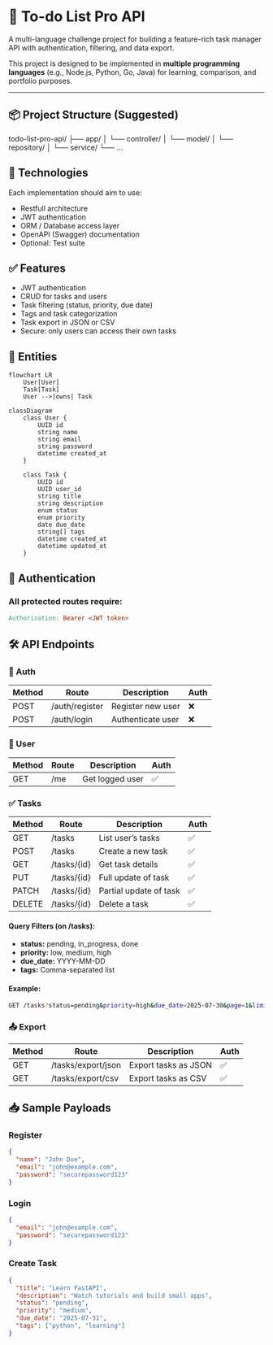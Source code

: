 
# 📝 To-do List Pro API

A multi-language challenge project for building a feature-rich task manager API with authentication, filtering, and data export.

This project is designed to be implemented in **multiple programming languages** (e.g., Node.js, Python, Go, Java) for learning, comparison, and portfolio purposes.

---

## 📦 Project Structure (Suggested)

todo-list-pro-api/
├── app/
│ └── controller/
│ └── model/
│ └── repository/
│ └── service/
└── ...

## 🔧 Technologies

Each implementation should aim to use:
- Restfull architecture
- JWT authentication
- ORM / Database access layer
- OpenAPI (Swagger) documentation
- Optional: Test suite

## ✅ Features

- JWT authentication
- CRUD for tasks and users
- Task filtering (status, priority, due date)
- Tags and task categorization
- Task export in JSON or CSV
- Secure: only users can access their own tasks

## 🧠 Entities

```mermaid
flowchart LR
    User[User]
    Task[Task]
    User -->|owns| Task
```
    
```mermaid
classDiagram
    class User {
        UUID id
        string name
        string email
        string password
        datetime created_at
    }

    class Task {
        UUID id
        UUID user_id
        string title
        string description
        enum status
        enum priority
        date due_date
        string[] tags
        datetime created_at
        datetime updated_at
    }
   ```

## 🔐 Authentication

### All protected routes require:
```makefile
Authorization: Bearer <JWT token>
```

## 🛠️ API Endpoints

### 🔐 Auth

| Method | Route          | Description         | Auth |
|--------|----------------|---------------------|------|
| POST   | /auth/register | Register new user   | ❌   |
| POST   | /auth/login    | Authenticate user   | ❌   |


### 👤 User

| Method | Route | Description      | Auth |
|--------|-------|------------------|------|
| GET    | /me   | Get logged user  | ✅   |


### ✅ Tasks

| Method | Route          | Description           | Auth |
|--------|----------------|-----------------------|------|
| GET    | /tasks         | List user’s tasks     | ✅   |
| POST   | /tasks         | Create a new task     | ✅   |
| GET    | /tasks/{id}    | Get task details      | ✅   |
| PUT    | /tasks/{id}    | Full update of task   | ✅   |
| PATCH  | /tasks/{id}    | Partial update of task| ✅   |
| DELETE | /tasks/{id}    | Delete a task         | ✅   |


#### Query Filters (on /tasks):
- **status:** pending, in_progress, done
- **priority:** low, medium, high
- **due_date:** YYYY-MM-DD
- **tags:** Comma-separated list

#### Example:
```bash
GET /tasks?status=pending&priority=high&due_date=2025-07-30&page=1&limit=10
```

### 📤 Export

| Method | Route                | Description           | Auth |
|--------|----------------------|-----------------------|------|
| GET    | /tasks/export/json   | Export tasks as JSON  | ✅   |
| GET    | /tasks/export/csv    | Export tasks as CSV   | ✅   |`
		
		
## 📥 Sample Payloads

### Register
```json
{
  "name": "John Doe",
  "email": "john@example.com",
  "password": "securepassword123"
}
```

### Login
```json
{
  "email": "john@example.com",
  "password": "securepassword123"
}
```

### Create Task
```json
{
  "title": "Learn FastAPI",
  "description": "Watch tutorials and build small apps",
  "status": "pending",
  "priority": "medium",
  "due_date": "2025-07-31",
  "tags": ["python", "learning"]
}
```

